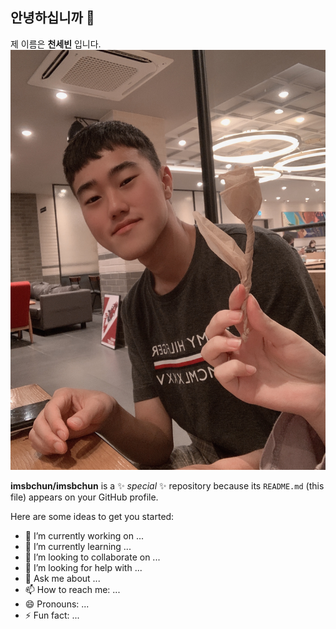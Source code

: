 ## 안녕하십니까 👋
제 이름은 __천세빈__ 입니다.
![사진](https://github.com/imsbchun/imsbchun/blob/main/KakaoTalk_20220916_135936900.jpg)

**imsbchun/imsbchun** is a ✨ _special_ ✨ repository because its `README.md` (this file) appears on your GitHub profile.

Here are some ideas to get you started:

- 🔭 I’m currently working on ...
- 🌱 I’m currently learning ...
- 👯 I’m looking to collaborate on ...
- 🤔 I’m looking for help with ...
- 💬 Ask me about ...
- 📫 How to reach me: ...
- 😄 Pronouns: ...
- ⚡ Fun fact: ...

